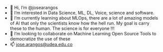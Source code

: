 - 👋 Hi, I’m @josearangos 
- 👀 I’m interested in Data Science, ML, DL, Voice, science and software.
- 🌱 I’m currently learning about MLOps, there are a lot of amazing models of AI that only the scientists know how the hell run. My goal is carry these to the human. The science is for everyone !!! 
- 💞️ I’m looking to collaborate on Machine Learning Open Source Tools to democratize the use of these
- 📫 jose.arangos@udea.edu.co

<!---
josearangos/josearangos is a ✨ special ✨ repository because its `README.md` (this file) appears on your GitHub profile.
You can click the Preview link to take a look at your changes.
--->
